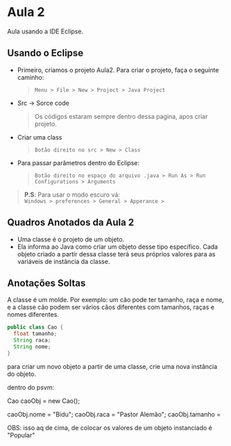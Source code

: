 # Aula 2
Aula usando a IDE Eclipse.

## Usando o Eclipse

- Primeiro, criamos o projeto Aula2. Para criar o projeto, faça o seguinte caminho:<br>
  > `Menu > File > New > Project > Java Project`

- Src -> Sorce code
  > Os códigos estaram sempre dentro dessa pagina, apos criar projeto.

- Criar uma class <br>
  > `Botão direito no src > New > Class`

- Para passar parâmetros dentro do Eclipse: <br>
  > `Botão direito no espaço do arquivo .java > Run As > Run Configurations > Arguments` <br>

> **P.S**: Para usar o modo escuro vá: <br>
> ` Windows > preferences > General > Apperance > `


## Quadros Anotados da Aula 2

- Uma classe é o projeto de um objeto.
- Ela informa ao Java como criar um objeto desse tipo específico. Cada objeto criado a partir dessa classe terá seus próprios valores para as variáveis de instância da classe.

## Anotações Soltas

A classe é um molde. Por exemplo: um cão pode ter tamanho, raça e nome, e a classe cão podem ser vários cãos diferentes com tamanhos, raças e nomes diferentes.

```java
public class Cao {
  float tamanho;
  String raca;
  String nome;
}
```



para criar um novo objeto a partir de uma classe, crie uma nova instância do objeto.

dentro do psvm:

Cao caoObj = new Cao();

caoObj.nome = "Bidu";
caoObj.raca = "Pastor Alemão";
caoObj.tamanho = 

OBS: isso aq de cima, de colocar os valores de um objeto instanciado é "Popular"
